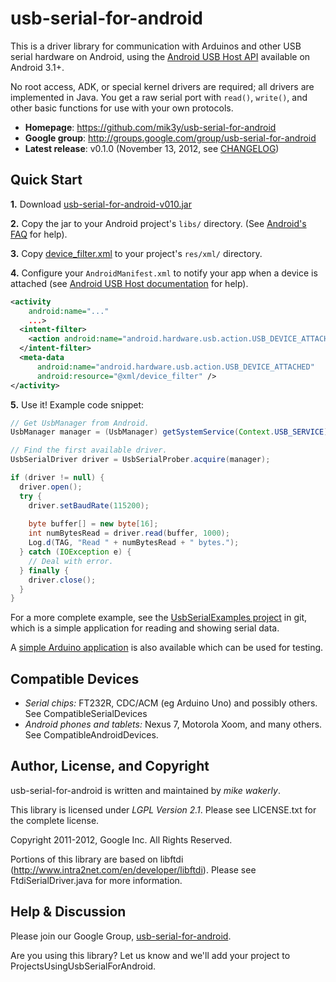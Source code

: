 # usb-serial-for-android

This is a driver library for communication with Arduinos and other USB serial hardware on
Android, using the
[Android USB Host API](http://developer.android.com/guide/topics/connectivity/usb/host.html)
available on Android 3.1+.

No root access, ADK, or special kernel drivers are required; all drivers are implemented in
Java.  You get a raw serial port with `read()`, `write()`, and other basic
functions for use with your own protocols.

* **Homepage**: https://github.com/mik3y/usb-serial-for-android
* **Google group**: http://groups.google.com/group/usb-serial-for-android
* **Latest release**: v0.1.0 (November 13, 2012, see [CHANGELOG](https://github.com/mik3y/usb-serial-for-android/blob/master/CHANGELOG.txt))

## Quick Start

**1.** Download [usb-serial-for-android-v010.jar](http://usb-serial-for-android.googlecode.com/files/usb-serial-for-android-v010.jar)

**2.** Copy the jar to your Android project's `libs/` directory. (See [Android's FAQ](http://developer.android.com/guide/faq/commontasks.html#addexternallibrary) for help).

**3.** Copy [device_filter.xml](http://usb-serial-for-android.googlecode.com/git/UsbSerialExamples/res/xml/device_filter.xml) to your project's `res/xml/` directory.

**4.** Configure your `AndroidManifest.xml` to notify your app when a device is attached (see [Android USB Host documentation](http://developer.android.com/guide/topics/connectivity/usb/host.html#discovering-d) for help).  

```xml
<activity
    android:name="..."
    ...>
  <intent-filter>
    <action android:name="android.hardware.usb.action.USB_DEVICE_ATTACHED" />
  </intent-filter>
  <meta-data
      android:name="android.hardware.usb.action.USB_DEVICE_ATTACHED" 
      android:resource="@xml/device_filter" />
</activity>
```

**5.** Use it! Example code snippet:

```java
// Get UsbManager from Android.
UsbManager manager = (UsbManager) getSystemService(Context.USB_SERVICE);

// Find the first available driver.
UsbSerialDriver driver = UsbSerialProber.acquire(manager);

if (driver != null) {
  driver.open();
  try {
    driver.setBaudRate(115200);
    
    byte buffer[] = new byte[16];
    int numBytesRead = driver.read(buffer, 1000);
    Log.d(TAG, "Read " + numBytesRead + " bytes.");
  } catch (IOException e) {
    // Deal with error.
  } finally {
    driver.close();
  } 
}
```

For a more complete example, see the
[UsbSerialExamples project](https://github.com/mik3y/usb-serial-for-android/blob/master/UsbSerialExamples)
in git, which is a simple application for reading and showing serial data.

A [simple Arduino application](https://github.com/mik3y/usb-serial-for-android/blob/master/arduino)
is also available which can be used for testing.

## Compatible Devices

* *Serial chips:* FT232R, CDC/ACM (eg Arduino Uno) and possibly others.  See CompatibleSerialDevices
* *Android phones and tablets:* Nexus 7, Motorola Xoom, and many others. See CompatibleAndroidDevices.


## Author, License, and Copyright

usb-serial-for-android is written and maintained by *mike wakerly*.

This library is licensed under *LGPL Version 2.1*.  Please see LICENSE.txt for the
complete license.

Copyright 2011-2012, Google Inc. All Rights Reserved.

Portions of this library are based on libftdi
(http://www.intra2net.com/en/developer/libftdi).  Please see
FtdiSerialDriver.java for more information.

## Help & Discussion

Please join our Google Group,
[usb-serial-for-android](https://groups.google.com/forum/?fromgroups#!forum/usb-serial-for-android).

Are you using this library? Let us know and we'll add your project to ProjectsUsingUsbSerialForAndroid.


